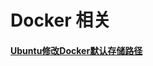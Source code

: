 # Docker 相关

#### [Ubuntu修改Docker默认存储路径](./%E4%BF%AE%E6%94%B9Docker%E9%BB%98%E8%AE%A4%E5%AD%98%E5%82%A8%E8%B7%AF%E5%BE%84.md)



